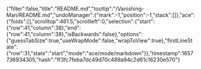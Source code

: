 {"filter":false,"title":"README.md","tooltip":"/Vanishing-Man/README.md","undoManager":{"mark":-1,"position":-1,"stack":[]},"ace":{"folds":[],"scrolltop":461.5,"scrollleft":0,"selection":{"start":{"row":41,"column":38},"end":{"row":41,"column":38},"isBackwards":false},"options":{"guessTabSize":true,"useWrapMode":false,"wrapToView":true},"firstLineState":{"row":31,"state":"start","mode":"ace/mode/markdown"}},"timestamp":1657736934305,"hash":"ff3fc7feba7dc49d70c489a94c2d61c16230e570"}
